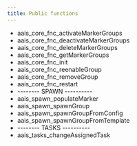 ```yaml
---
title: Public functions
---
```


* aais_core_fnc_activateMarkerGroups
* aais_core_fnc_deactivateMarkerGroups
* aais_core_fnc_deleteMarkerGroups
* aais_core_fnc_getMarkerGroups
* aais_core_fnc_init
* aais_core_fnc_reenableGroup
* aais_core_fnc_removeGroup
* aais_core_fnc_restart
* -------- SPAWN ----------
* aais_spawn_populateMarker
* aais_spawn_spawnGroup
* aais_spawn_spawnGroupFromConfig
* aais_spawn_spawnGroupFromTemplate
* -------- TASKS ----------
* aais_tasks_changeAssignedTask
